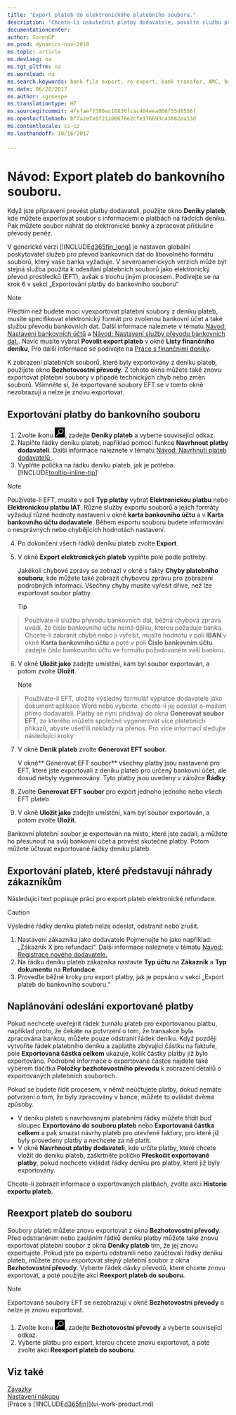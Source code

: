 ```yaml
---
title: "Export plateb do elektronického platebního souboru."
description: "Chcete-li uskutečnit platby dodavatele, povolte službu převodu bankovních dat, export bankovních souborů a nahrajte soubory do vašeho elektronického bankovnictví k uskutečnění převodu peněz."
documentationcenter: 
author: SorenGP
ms.prod: dynamics-nav-2018
ms.topic: article
ms.devlang: na
ms.tgt_pltfrm: na
ms.workload: na
ms.search.keywords: bank file export, re-export, bank transfer, AMC, bank data conversion service, funds transfer
ms.date: 06/28/2017
ms.author: sgroespe
ms.translationtype: HT
ms.sourcegitcommit: 4fefaef7380ac10836fcac404eea006f55d8556f
ms.openlocfilehash: bf7a2efe0f21100676e2cfe176693c43662ea13d
ms.contentlocale: cs-cz
ms.lasthandoff: 10/16/2017

---
```

# <a name="how-to-export-payments-to-a-bank-file"></a>Návod: Export plateb do bankovního souboru.
Když jste připraveni provést platby dodavateli, použijte okno **Deníky plateb**, kde můžete exportovat soubor s informacemi o platbách na řádcích deníku. Pak můžete soubor nahrát do elektronické banky a zpracovat příslušné převody peněz.

V generické verzi [!INCLUDE[d365fin_long](includes/d365fin_long_md.md)] je nastaven globální poskytovatel služeb pro převod bankovních dat do libovolného formátu souborů, který vaše banka vyžaduje. V severoamerických verzích může být stejná služba použita k odesílání platebních souborů jako elektronický převod prostředků (EFT), avšak s trochu jiným procesem. Podívejte se na krok 6 v sekci „Exportování platby do bankovního souboru“    

> [!NOTE]  
>   Předtím než budete moci vyexportovat platební soubory z deníku plateb, musíte specifikovat elektronický formát pro zvolenou bankovní účet a také službu převodu bankovních dat. Další informace naleznete v tématu [Návod: Nastavení bankovních účtů](bank-how-setup-bank-accounts.md) a [Návod:  Nastavení služby převodu bankovních dat.](bank-how-setup-bank-data-conversion-service.md). Navíc musíte vybrat **Povolit export plateb** v okně **Listy finančního deníku**, Pro další informace se podívejte na [Práce s finančními deníky](ui-work-general-journals.md).  

K zobrazení platebních souborů, které byly exportovány z deníku plateb, použijete okno **Bezhotovostní převody**. Z tohoto okna můžete také znovu exportovat platební soubory v případě technických chyb nebo změn souborů. Všimněte si, že exportované soubory EFT se v tomto okně nezobrazují a nelze je znovu exportovat.  

## <a name="to-export-payments-to-a-bank-file"></a>Exportování platby do bankovního souboru
1. Zvolte ikonu ![Vyhledat stránku nebo sestavu](media/ui-search/search_small.png "Ikona Vyhledat stránku nebo sestavu"), zadejte **Deníky plateb** a vyberte související odkaz.
2. Naplňte řádky deníku plateb, například pomocí funkce **Navrhnout platby dodavateli**. Další informace naleznete v tématu [Návod: Navrhnutí plateb dodavatelů ](payables-how-suggest-vendor-payments.md).
3. Vyplňte políčka na řádku deníku plateb, jak je potřeba. [!INCLUDE[tooltip-inline-tip](includes/tooltip-inline-tip_md.md)]

> [!NOTE]  
>   Používáte-li EFT, musíte v poli **Typ platby** vybrat **Elektronickou platbu** nebo **Elektronickou platbu IAT**. Různé služby exportu souborů a jejich formáty vyžadují různé hodnoty nastavení v okně **karta bankovního účtu** a v **Karta bankovního účtu dodavatele**. Během exportu souboru budete informováni o nesprávných nebo chybějících hodnotách nastavení.

4. Po dokončení všech řádků deníku plateb zvolte **Export**.
5. V okně **Export elektronických plateb** vyplňte pole podle potřeby.

    Jakékoli chybové zprávy se zobrazí v okně s fakty **Chyby platebního souboru**, kde můžete také zobrazit chybovou zprávu pro zobrazení podrobných informací. Všechny chyby musíte vyřešit dříve, než lze exportovat soubor platby.

    > [!TIP]  
>   Používáte-li službu převodu bankovních dat, běžná chybová zpráva uvádí, že číslo bankovního účtu nemá délku, kterou požaduje banka. Chcete-li zabránit chybě nebo ji vyřešit, musíte hodnotu v poli **IBAN** v okně **Karta bankovního účtu** a poté v poli **Číslo bankovním účtu** zadejte číslo bankovního účtu ve formátu požadovaném vaší bankou.

6. V okně **Uložit jako** zadejte umístění, kam byl soubor exportován, a potom zvolte **Uložit**.

    > [!NOTE]  
>   Používáte-li EFT, uložíte výsledný formulář výplatce dodavatele jako dokument aplikace Word nebo vyberte, chcete-li jej odeslat e-mailem přímo dodavateli. Platby se nyní přidávají do okna **Generovat soubor EFT**, ze kterého můžete společně vygenerovat více platebních příkazů, abyste ušetřili náklady na přenos. Pro více informací sledujte následující kroky
7. V okně **Deník plateb** zvolte **Generovat EFT soubor**.

    V okně** Generovat EFT soubor** všechny platby jsou nastavené pro EFT, které jste exportovali z deníku plateb pro určený bankovní účet, ale dosud nebyly vygenerovány. Tyto platby jsou uvedeny v záložce **Řádky**.
8. Zvolte **Generovat EFT soubor** pro export jednoho jednoho nebo všech EFT plateb
9. V okně **Uložit jako** zadejte umístění, kam byl soubor exportován, a potom zvolte **Uložit**.

Bankovní platební soubor je exportován na místo, které jste zadali, a můžete ho přesunout na svůj bankovní účet a provést skutečné platby. Potom můžete účtovat exportované řádky deníku plateb.

## <a name="to-export-payments-that-represent-customer-refunds"></a>Exportování plateb, které představují náhrady zákazníkům
Následující text popisuje práci pro export plateb elektronické refundace.

> [!CAUTION]  
>   Výsledné řádky deníku plateb nelze odeslat, odstranit nebo zrušit.
1. Nastavení zákazníka jako dodavatele Pojmenujte ho jako například: „Zákazník X pro refundaci“. Další informace naleznete v tématu [Návod: Registrace nového dodavatele.](purchasing-how-register-new-vendors.md)
2. Na řádku deníku plateb zákazníka nastavte **Typ účtu** na **Zákazník** a **Typ dokumentu** na **Refundace**.
3. Proveďte běžné kroky pro export platby, jak je popsáno v sekci „Export plateb do bankovního souboru.“

## <a name="to-plan-when-to-post-exported-payments"></a>Naplánování odeslání exportované platby
Pokud nechcete uveřejnit řádek žurnálu plateb pro exportovanou platbu, například proto, že čekáte na potvrzení o tom, že transakce byla zpracována bankou, můžete pouze odstranit řádek deníku. Když později vytvoříte řádek platebního deníku a zaplatíte zbývající částku na faktuře, pole **Exportovaná částka celkem** ukazuje, kolik částky platby již bylo exportováno. Podrobné informace o exportované částce najdete také výběrem tlačítka **Položky bezhotovostního převodu** k zobrazení detailů o exportovaných platebních souborech.

Pokud se budete řídit procesem, v němž neúčtujete platby, dokud nemáte potvrzení o tom, že byly zpracovány v bance, můžete to ovládat dvěma způsoby.

* V deníku plateb s navrhovanými platebními řádky můžete třídit buď sloupec **Exportováno do souboru plateb** nebo **Exportovaná částka celkem** a pak smazat návrhy plateb pro otevřené faktury, pro které již byly provedeny platby a nechcete za ně platit.
* V okně **Navrhnout platby dodavateli**, kde určíte platby, které chcete vložit do deníku plateb, zaškrtněte políčko **Přeskočit exportované platby**, pokud nechcete vkládat řádky deníku pro platby, které již byly exportovány.

Chcete-li zobrazit informace o exportovaných platbách, zvolte akci **Historie exportu plateb**.

## <a name="to-re-export-payments-to-a-bank-file"></a>Reexport plateb do souboru
Soubory plateb můžete znovu exportovat z okna **Bezhotovostní převody**. Před odstraněním nebo zasláním řádků deníku platby můžete také znovu exportovat platební soubor z okna **Deníky plateb** tím, že jej znovu exportujete. Pokud jste po exportu odstranili nebo zaúčtovali řádky deníku plateb, můžete znovu exportovat stejný platební soubor z okna **Bezhotovostní převody**. Vyberte řádek dávky převodů, které chcete znovu exportovat, a poté použijte akci **Reexport plateb do souboru**.

> [!NOTE]  
>   Exportované soubory EFT se nezobrazují v okně **Bezhotovostní převody** a nelze je znovu exportovat.

1. Zvolte ikonu ![Vyhledat stránku nebo sestavu](media/ui-search/search_small.png "Ikona Vyhledat stránku nebo sestavu"), zadejte **Bezhotovostní převody** a vyberte související odkaz.
2. Vyberte platbu pro export, kterou chcete znovu exportovat, a poté zvolte akci **Reexport plateb do souboru**.

## <a name="see-also"></a>Viz také
[Závazky](payables-manage-payables.md)  
[Nastavení nákupu](purchasing-setup-purchasing.md)  
[Práce s [!INCLUDE[d365fin](includes/d365fin_md.md)]](ui-work-product.md)

## 

